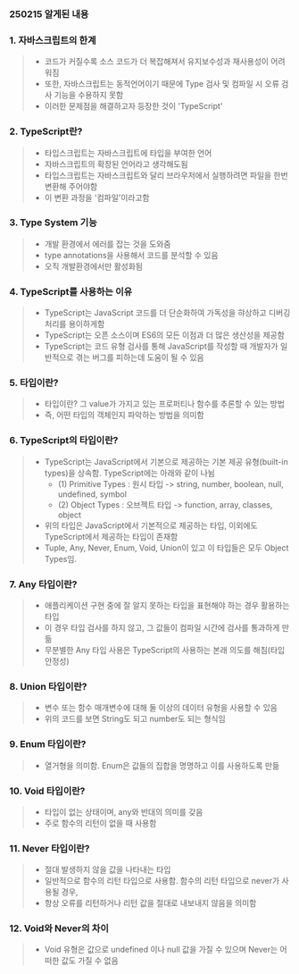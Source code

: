 ### 250215 알게된 내용 

### 1. 자바스크립트의 한계 
> - 코드가 커질수록 소스 코드가 더 복잡해져서 유지보수성과 재사용성이 어려워짐
> - 또한, 자바스크립트는 동적언어이기 때문에 Type 검사 및 컴파일 시 오류 검사 기능을 수용하지 못함
> - 이러한 문제점을 해결하고자 등장한 것이  'TypeScript'

### 2. TypeScript란? 
> - 타입스크립트는 자바스크립트에 타입을 부여한 언어
> - 자바스크립트의 확장된 언어라고 생각해도됨
> - 타입스크립트는 자바스크립트와 달리 브라우저에서 실행하려면 파일을 한번 변환해 주어야함
> - 이 변환 과정을 '컴파일'이라고함 

### 3. Type System 기능
> - 개발 환경에서 에러를 잡는 것을 도와줌
> - type annotations을 사용해서 코드를 분석할 수 있음
> - 오직 개발환경에서만 활성화됨


### 4. TypeScript를 사용하는 이유
> - TypeScript는 JavaScript 코드를 더 단순화하여 가독성을 햐상하고 디버깅 처리를 용이하게함
> - TypeScript는 오픈 소스이며 ES6의 모든 이점과 더 많은 생산성을 제공함
> - TypeScript는 코드 유형 검사를 통해 JavaScript를 작성할 때 개발자가 일반적으로 겪는 버그를 피하는데 도움이 될 수 있음 


### 5. 타입이란?
> - 타입이란? 그 value가 가지고 있는 프로퍼티나 함수를 추론할 수 있는 방법
> - 즉, 어떤 타입의 객체인지 파악하는 방법을 의미함 

### 6. TypeScript의 타입이란?

> - TypeScript는 JavaScript에서 기본으로 제공하는 기본 제공 유형(built-in types)을 상속함. TypeScript에는 아래와 같이 나뉨
>   - (1) Primitive Types : 원시 타입 -> string, number, boolean, null, undefined, symbol
>   - (2) Object Types : 오브젝트 타입 -> function, array, classes, object
> - 위의 타입은 JavaScript에서 기본적으로 제공하는 타입, 이외에도 TypeScript에서 제공하는 타입이 존재함
> - Tuple, Any, Never, Enum, Void, Union이 있고 이 타입들은 모두 Object Types임.



### 7. Any 타입이란?

> - 애플리케이션 구현 중에 잘 알지 못하는 타입을 표현해야 하는 경우 활용하는 타입
> - 이 경우 타입 검사를 하지 않고, 그 값들이 컴파일 시간에 검사를 통과하게 만듦
> - 무분별한 Any 타입 사용은 TypeScript의 사용하는 본래 의도를 해침(타입 안정성)

### 8. Union 타입이란?

> - 변수 또는 함수 매개변수에 대해 둘 이상의 데이터 유형을 사용할 수 있음 
> - 위의 코드를 보면 String도 되고 number도 되는 형식임 


### 9. Enum 타입이란?

> - 열거형을 의미함. Enum은 값들의 집합을 명명하고 이를 사용하도록 만듦


### 10. Void 타입이란? 

> - 타입이 없는 상태이며, any와 반대의 의미를 갖음
> - 주로 함수의 리턴이 없을 때 사용함 


### 11. Never 타입이란?

> - 절대 발생하지 않을 값을 나타내는 타입
> - 일반적으로 함수의 리턴 타입으로 사용함. 함수의 리턴 타입으로 never가 사용될 경우, 
> - 항상 오류를 리턴하거나 리턴 값을 절대로 내보내지 않음을 의미함

### 12. Void와 Never의 차이
> - Void 유형은 값으로 undefined 이나 null 값을 가질 수 있으며 Never는 어떠한 값도 가질 수 없음 

